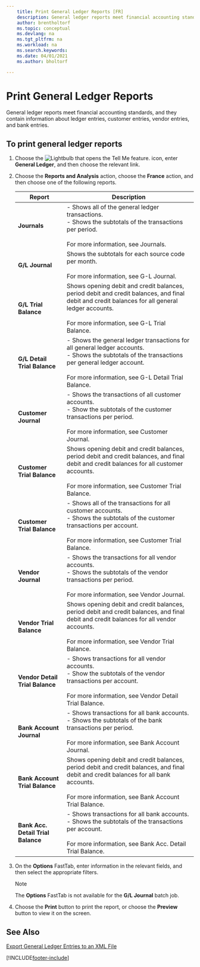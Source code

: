 ```yaml
---
    title: Print General Ledger Reports [FR]
    description: General ledger reports meet financial accounting standards, and they contain information about ledger entries, customer entries, vendor entries, and bank entries.
    author: brentholtorf
    ms.topic: conceptual
    ms.devlang: na
    ms.tgt_pltfrm: na
    ms.workload: na
    ms.search.keywords:
    ms.date: 04/01/2021
    ms.author: bholtorf

---
```

# Print General Ledger Reports
General ledger reports meet financial accounting standards, and they contain information about ledger entries, customer entries, vendor entries, and bank entries.  

## To print general ledger reports  

1.  Choose the ![Lightbulb that opens the Tell Me feature.](../../media/ui-search/search_small.png "Tell me what you want to do") icon, enter **General Ledger**, and then choose the relevant link.  
2.  Choose the **Reports and Analysis** action, choose the **France** action, and then choose one of the following reports.  

    |Report|Description|  
    |------------|---------------------------------------|  
    |**Journals**|-   Shows all of the general ledger transactions.<br />-   Shows the subtotals of the transactions per period.<br /><br /> For more information, see Journals.|  
    |**G/L Journal**|Shows the subtotals for each source code per month.<br /><br /> For more information, see G-L Journal.|  
    |**G/L Trial Balance**|Shows opening debit and credit balances, period debit and credit balances, and final debit and credit balances for all general ledger accounts.<br /><br /> For more information, see G-L Trial Balance.|  
    |**G/L Detail Trial Balance**|-   Shows the general ledger transactions for all general ledger accounts.<br />-   Shows the subtotals of the transactions per general ledger account.<br /><br /> For more information, see G-L Detail Trial Balance.|  
    |**Customer Journal**|-   Shows the transactions of all customer accounts.<br />-   Show the subtotals of the customer transactions per period.<br /><br /> For more information, see Customer Journal.|  
    |**Customer Trial Balance**|Shows opening debit and credit balances, period debit and credit balances, and final debit and credit balances for all customer accounts.<br /><br /> For more information, see Customer Trial Balance.|  
    |**Customer Trial Balance**|-   Shows all of the transactions for all customer accounts.<br />-   Shows the subtotals of the customer transactions per account.<br /><br /> For more information, see Customer Trial Balance.|  
    |**Vendor Journal**|-   Shows the transactions for all vendor accounts.<br />-   Shows the subtotals of the vendor transactions per period.<br /><br /> For more information, see Vendor Journal.|  
    |**Vendor Trial Balance**|Shows opening debit and credit balances, period debit and credit balances, and final debit and credit balances for all vendor accounts.<br /><br /> For more information, see Vendor Trial Balance.|  
    |**Vendor Detail Trial Balance**|-   Shows transactions for all vendor accounts.<br />-   Show the subtotals of the vendor transactions per account.<br /><br /> For more information, see Vendor Detail Trial Balance.|  
    |**Bank Account Journal**|-   Shows transactions for all bank accounts.<br />-   Shows the subtotals of the bank transactions per period.<br /><br /> For more information, see Bank Account Journal.|  
    |**Bank Account Trial Balance**|Shows opening debit and credit balances, period debit and credit balances, and final debit and credit balances for all bank accounts.<br /><br /> For more information, see Bank Account Trial Balance.|  
    |**Bank Acc. Detail Trial Balance**|-   Shows transactions for all bank accounts.<br />-   Shows the subtotals of the transactions per account.<br /><br /> For more information, see Bank Acc. Detail Trial Balance.|  

3.  On the **Options** FastTab, enter information in the relevant fields, and then select the appropriate filters.  

    > [!NOTE]  
    >  The **Options** FastTab is not available for the **G/L Journal** batch job.  

4.  Choose the **Print** button to print the report, or choose the **Preview** button to view it on the screen.  

## See Also  
 [Export General Ledger Entries to an XML File](how-to-export-general-ledger-entries-to-an-xml-file.md)


[!INCLUDE[footer-include](../../includes/footer-banner.md)]